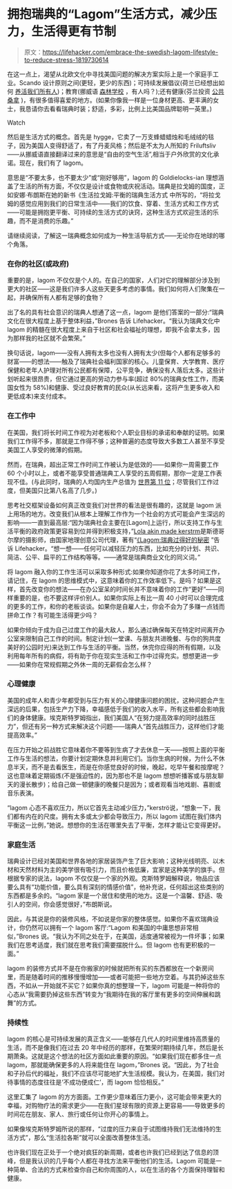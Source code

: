 # 拥抱瑞典的“Lagom”生活方式，减少压力，生活得更有节制

> 原文：<https://lifehacker.com/embrace-the-swedish-lagom-lifestyle-to-reduce-stress-1819730614>

在这一点上，渴望从北欧文化中寻找美国问题的解决方案实际上是一个家庭手工业。Scando 设计原则之间(更轻，更少的东西)；可持续发展倡议(荷兰已经想出如何 [养活我们所有人](https://www.nationalgeographic.com/magazine/2017/09/holland-agriculture-sustainable-farming/))；教育(挪威语 [森林学校](https://www.mnn.com/lifestyle/responsible-living/blogs/why-finlands-forest-schools-are-great-kids) ，有人吗？);还有健康(芬兰投资 [公共桑拿](https://www.youtube.com/watch?v=lTQHXT10d4Y) )，有很多值得喜爱的地方。(如果你像我一样是一位身材更高、更丰满的女士，我恳请你去看看瑞典时装；舒适，多彩，比例上比美国品牌聪明一英里。)

Watch

然后是生活方式的概念。首先是 hygge，它卖了一万支蜂蜡蜡烛和毛绒绒的毯子，因为美国人变得舒适了，有了丹麦风格；然后是不太为人所知的 Friluftsliv——从挪威语直接翻译过来的意思是“自由的空气生活”,相当于户外欣赏的文化承诺。现在，我们有了 lagom。

意思是“不要太多，也不要太少”或“刚好够用”，lagom 的 Goldielocks-ian 理想涵盖了生活的所有方面，不仅仅是设计或食物或庆祝活动。瑞典是拉戈姆的国度，正如安娜·布朗斯在她的新书《生活拉戈姆:平衡的瑞典生活方式 中所写的，“将拉戈姆的感觉应用到我们的日常生活中——我们的饮食、穿着、生活方式和工作方式——可能是拥抱更平衡、可持续的生活方式的诀窍，这种生活方式欢迎生活的乐趣，而不是消费的乐趣。”

请继续阅读，了解这一瑞典概念如何成为一种生活导航方式——无论你在地球的哪个角落。

### 在你的社区(或政府)

重要的是，lagom 不仅仅是个人的。在自己的国家，人们对它的理解部分涉及到更大的社区——这是我们许多人这些天更多考虑的事情。我们如何将人们聚集在一起，并确保所有人都有足够的食物？

出了名的具有社会意识的瑞典人想通了这一点，lagom 是他们答案的一部分:“瑞典文化在很大程度上基于整体利益，”Brones 告诉 Lifehacker。“我认为瑞典文化中 lagom 的精髓在很大程度上来自于社区和社会福祉的理想，即我不会拿太多，因为那样我的社区就不会繁荣。”

换句话说，lagom——没有人拥有太多也没有人拥有太少(但每个人都有足够多的财富——的想法——触及了瑞典社会福利国家的核心。儿童保育、大学教育、医疗保健和老年人护理对所有公民都有保障，公平竞争，确保没有人落后太多。这些计划听起来很昂贵，但它通过更高的劳动力参与率(超过 80%的瑞典女性工作，而美国女性为 58%)和健康、受过良好教育的民众(从长远来看，这将产生更多收入和更低成本)来支付成本。

### 在工作中

在美国，我们将长时间工作视为对老板和个人职业目标的承诺和奉献的证明。如果我们工作得不多，那就是工作得不够；这种普遍的态度导致大多数工人甚至不享受美国工人享受的微薄的假期。

然而，在瑞典，超出正常工作时间工作被认为是低效的——如果你一周需要工作 60 个小时以上，或者不能享受普通瑞典工人享受的五周假期，那你一定是工作表现不佳。(与此同时，瑞典的人均国内生产总值为 [世界第 11 位](http://statisticstimes.com/economy/projected-world-gdp-capita-ranking.php)；尽管我们工作过度，但美国只比第八名高了几步。)

思考社交框架设备如何真正改变我们对世界的看法是很有趣的，这就是 lagom 派上用场的地方。改变我们从根本上理解工作作为一个社会的方式可能会产生深远的影响——一直到最高层:“因为瑞典社会主要在[Lagom]上运行，所以支持工作与生活平衡的政府政策更容易到位并得到积极支持，”[Lola akin made kerstrm](https://www.lolaakinmade.com/)是斯德哥尔摩的摄影师，由国家地理创意公司代理，著有“[《Lagom:瑞典过得好的秘密](https://www.amazon.com/gp/offer-listing/147224933X?asc_campaign=InlineText&asc_refurl=https://lifehacker.com/embrace-the-swedish-lagom-lifestyle-to-reduce-stress-1819730614&asc_source=&tag=kinjalifehackerlink-20) ”告诉 Lifehacker。“想一想——任何可以减轻压力的东西，比如充分的计划、共识、简洁、公平、扁平的工作结构等等。——通常是瑞典商业文化的同义词。”

将 lagom 融入你的工作生活可以采取多种形式:如果你知道你花了太多时间工作，请记住，在 lagom 的思维模式中，这意味着你的工作效率低下。是吗？如果是这样，首先改变你的想法——在办公室呆的时间长并不意味着你的工作“更好”——同样重要的是，也不要这样评价别人。如果你实际上有比一周 40 小时可以合理完成的更多的工作，和你的老板谈谈。如果你是自雇人士，你会不会为了多赚一点钱而拼命工作？有可能生活得更少吗？

如果你倾向于成为自己过度工作的最大敌人，那么通过确保每天在特定时间离开办公室来限制自己工作的时间。制定计划(一堂课、与朋友共进晚餐、与你的狗共度美好的公园时光)来达到工作与生活的平衡。当然，休完你应得的所有假期，以及利用每年所有的病假，将有助于你在现实生活和工作中过得充实。想想更进一步——如果你在常规假期之外休一周的无薪假会怎么样？

### 心理健康

美国的成年人和青少年都受到与压力有关的心理健康问题的困扰，这种问题会产生深远的后果，包括生产力下降，幸福感低于我们的收入水平，所有这些都会影响我们的身体健康。埃克斯特罗姆指出，我们美国人“在努力提高效率的同时战胜压力”，但还有另一种方式来解决这个问题——瑞典人“首先战胜压力，这样他们才能提高效率。”

在压力开始之前战胜它意味着你不要等到生病了才去休息一天——按照上面的平衡工作与生活的想法，你要计划定期休息并利用它们。当你生病的时候，为什么不休息半天，而不是去看医生，而是在你感觉良好的时候，晚起，吃早午餐和按摩呢？这也意味着定期锻炼(不是强迫性的，因为那也不是 lagom 想想听播客或与朋友聊天的漫长散步)；给自己做一顿健康的晚餐只是因为；或者观看当地戏剧、喜剧或音乐表演。

“lagom 心态不喜欢压力，所以它首先主动减少压力，”kerströ说，“想象一下，我们都有内在的尺度。拥有太多或太少都会导致压力，所以 lagom 试图在我们体内平衡这一比例，”她说。想想你的生活在哪里失去了平衡，怎样才能让它变得更好。

### 家庭生活

瑞典设计已经对美国和世界各地的家居装饰产生了巨大影响；这种光线明亮、以木材和天然材料为主的美学很有吸引力，而且价格低廉，宜家是这种美学的旗手。但根据专家的说法，lagom 不仅仅是一个家的外观。克斯特罗姆解释说，物品应该要么具有“功能价值，要么具有深刻的情感价值”，他补充说，任何超出这些类别的东西都是多余的。“lagom 家是一个居住和使用的地方。这是一个温馨、舒适、吸引人的空间，你会感觉很好，”布朗斯说。

因此，与其说是你的装修风格，不如说是你家的整体感觉。如果你不喜欢瑞典设计，你仍然可以拥有一个 lagom 客厅:“Lagom 和美国的中庸思想非常相似，”Brones 说。“我认为不同之处在于，在美国，适度通常被视为一件坏事；如果我们在思考适度，我们就在思考我们需要摆脱什么。但 lagom 也有更积极的一面。”

lagom 的装修方式并不是在你搬家的时候就把所有买的东西都放在一个新房间里，而是随着时间的推移慢慢增加——或者可能把一些地方空着。与其扔掉这些东西，不如从一开始就不买它？如果你真的想整理一下，lagom 可能是一种将你的心态从“我需要扔掉这些东西”转变为“我期待在我的客厅里有更多的空间伸展和跳舞”的方式。

### 持续性

lagom 的核心是可持续发展的真正含义——能够在几代人的时间里维持高质量的生活，而不是像我们在过去 20 年中经历的那样，在繁荣时期持续几年，然后是长期萧条。这就是这个想法的社区方面如此重要的原因。“如果我们现在都多住一点 lagom，那就能确保更多的人将来能住在 lagom，”Brones 说。“因此，为了社会和子孙后代的福祉，我们不应该尽可能地扩大生活规模。我认为，在美国，我们对待事情的态度往往是‘不成功便成仁’，而 lagom 恰恰相反。”

这里汇集了 lagom 的方方面面。工作更少意味着压力更小，这可能会带来更大的幸福，对购物疗法的需求更少——在我们星球有限的资源上更容易——导致更多的时间花在朋友、家人、旅行或任何让你开心的事情上。

如果像埃克斯特罗姆所说的那样，“过度的压力来自于试图维持我们无法维持的生活方式”，那么“生活拉各斯”就可以全面改善整体生活。

也许我们现在正处于一个绝对疯狂的新周期，或者也许我们已经到达了信息的顶峰，但是我认识的几乎每个人都在寻找方法来平衡他们的生活。Lagom 可能是一种简单、合法的方式来检查你自己和你周围的人，以在生活的各个方面保持理智和健康。